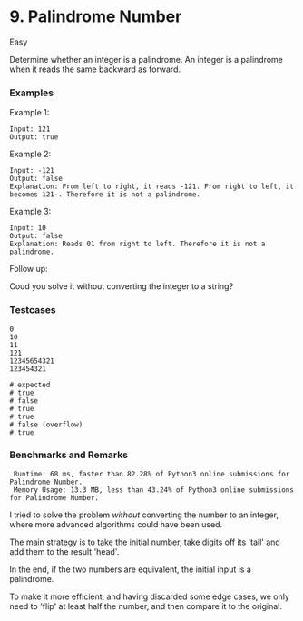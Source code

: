 # 9. Palindrome Number

Easy

Determine whether an integer is a palindrome. An integer is a palindrome when it reads the same backward as forward.

### Examples
Example 1:
```
Input: 121
Output: true
```

Example 2:
```
Input: -121
Output: false
Explanation: From left to right, it reads -121. From right to left, it becomes 121-. Therefore it is not a palindrome.
```

Example 3:
```
Input: 10
Output: false
Explanation: Reads 01 from right to left. Therefore it is not a palindrome.
```

Follow up:

Coud you solve it without converting the integer to a string?


### Testcases
```
0
10
11
121
12345654321
123454321

# expected
# true
# false
# true
# true
# false (overflow)
# true
```

### Benchmarks and Remarks

```
 Runtime: 68 ms, faster than 82.28% of Python3 online submissions for Palindrome Number.
 Memory Usage: 13.3 MB, less than 43.24% of Python3 online submissions for Palindrome Number.
```

I tried to solve the problem *without* converting the number to an integer, where more advanced algorithms could have been used.

The main strategy is to take the initial number, take digits off its 'tail' and add them to the result 'head'.

In the end, if the two numbers are equivalent, the initial input is a palindrome.

To make it more efficient, and having discarded some edge cases, we only need to 'flip' at least half the number, and then compare it to the original.
